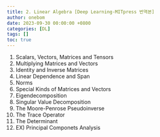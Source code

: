 ```yaml
---
title: 2. Linear Algebra [Deep Learning-MITpress 번역본]
author: onebom
date: 2023-09-30 00:00:00 +0800
categories: [DL]
tags: []
toc: true
---
```


1. Scalars, Vectors, Matrices and Tensors
2. Multiplying Matrices and Vectors
3. Identity and Inverse Matrices
4. Linear Dependence and Span
5. Norms
6. Special Kinds of Matrices and Vectors
7. Eigendecomposition
8. Singular Value Decomposition
9. The Moore-Penrose Pseudoinverse
10. The Trace Operator
11. The Determinant
12. EX) Principal Componets Analysis
    